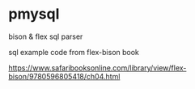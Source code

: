 # pmysql
bison &amp; flex sql parser

sql example code from flex-bison book

https://www.safaribooksonline.com/library/view/flex-bison/9780596805418/ch04.html
